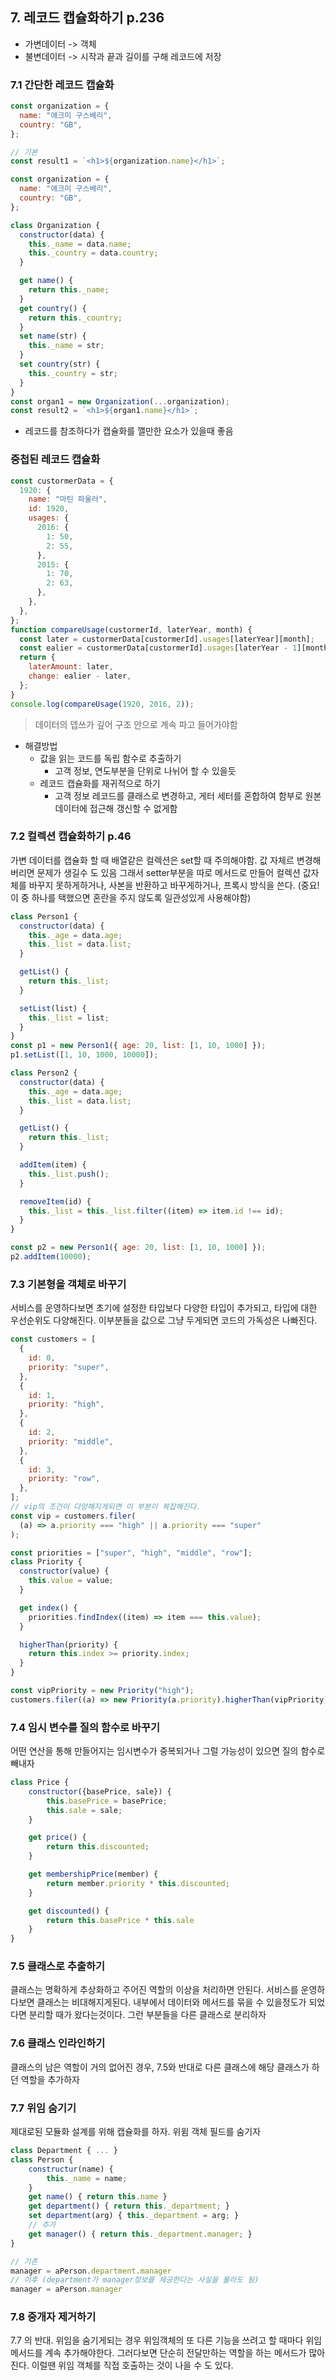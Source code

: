 ## 7. 레코드 캡슐화하기 p.236

- 가변데이터 -> 객체
- 불변데이터 -> 시작과 끝과 길이를 구해 레코드에 저장

### 7.1 간단한 레코드 캡슐화

```javascript
const organization = {
  name: "애크미 구스베리",
  country: "GB",
};

// 기본
const result1 = `<h1>${organization.name}</h1>`;
```

```javascript
const organization = {
  name: "애크미 구스베리",
  country: "GB",
};

class Organization {
  constructor(data) {
    this._name = data.name;
    this._country = data.country;
  }

  get name() {
    return this._name;
  }
  get country() {
    return this._country;
  }
  set name(str) {
    this._name = str;
  }
  set country(str) {
    this._country = str;
  }
}
const organ1 = new Organization(...organization);
const result2 = `<h1>${organ1.name}</h1>`;
```

- 레코드를 참조하다가 캡슐화를 깰만한 요소가 있을때 좋음

### 중첩된 레코드 캡슐화

```javascript
const custormerData = {
  1920: {
    name: "마틴 파울러",
    id: 1920,
    usages: {
      2016: {
        1: 50,
        2: 55,
      },
      2015: {
        1: 70,
        2: 63,
      },
    },
  },
};
function compareUsage(custormerId, laterYear, month) {
  const later = custormerData[custormerId].usages[laterYear][month];
  const ealier = custormerData[custormerId].usages[laterYear - 1][month];
  return {
    laterAmount: later,
    change: ealier - later,
  };
}
console.log(compareUsage(1920, 2016, 2));
```

> 데이터의 뎁쓰가 깊어 구조 안으로 계속 파고 들어가야함

- 해결방법
  - 값을 읽는 코드를 독립 함수로 추출하기
    - 고객 정보, 연도부분을 단위로 나뉘어 할 수 있을듯
  - 레코드 캡슐화를 재귀적으로 하기
    - 고객 정보 레코드를 클래스로 변경하고, 게터 세터를 혼합하여 함부로 원본데이터에 접근해 갱신할 수 없게함

### 7.2 컬렉션 캡슐화하기 p.46

가변 데이터를 캡슐화 할 때 배열같은 컬렉션은 set할 때 주의해야함. 값 자체르 변경해버리면 문제가 생길수 도 있음
그래서 setter부분을 따로 메서드로 만들어 컬렉션 값자체를 바꾸지 못하게하거나, 사본을 반환하고 바꾸게하거나, 프록시 방식을 쓴다. (중요! 이 중 하나를 택했으면 혼란을 주지 않도록 일관성있게 사용해야함)

```javascript
class Person1 {
  constructor(data) {
    this._age = data.age;
    this._list = data.list;
  }

  getList() {
    return this._list;
  }

  setList(list) {
    this._list = list;
  }
}
const p1 = new Person1({ age: 20, list: [1, 10, 1000] });
p1.setList([1, 10, 1000, 10000]);

class Person2 {
  constructor(data) {
    this._age = data.age;
    this._list = data.list;
  }

  getList() {
    return this._list;
  }

  addItem(item) {
    this._list.push();
  }

  removeItem(id) {
    this._list = this._list.filter((item) => item.id !== id);
  }
}

const p2 = new Person1({ age: 20, list: [1, 10, 1000] });
p2.addItem(10000);
```

### 7.3 기본형을 객체로 바꾸기

서비스를 운영하다보면 초기에 설정한 타입보다 다양한 타입이 추가되고, 타입에 대한 우선순위도 다양해진다. 이부분들을 값으로 그냥 두게되면 코드의 가독성은 나빠진다.

```javascript
const customers = [
  {
    id: 0,
    priority: "super",
  },
  {
    id: 1,
    priority: "high",
  },
  {
    id: 2,
    priority: "middle",
  },
  {
    id: 3,
    priority: "row",
  },
];
// vip의 조건이 다양해지게되면 이 부분이 복잡해진다.
const vip = customers.filer(
  (a) => a.priority === "high" || a.priority === "super"
);

const priorities = ["super", "high", "middle", "row"];
class Priority {
  constructor(value) {
    this.value = value;
  }

  get index() {
    priorities.findIndex((item) => item === this.value);
  }

  higherThan(priority) {
    return this.index >= priority.index;
  }
}

const vipPriority = new Priority("high");
customers.filer((a) => new Priority(a.priority).higherThan(vipPriority));
```

### 7.4 임시 변수를 질의 함수로 바꾸기
어떤 연산을 통해 만들어지는 임시변수가 중복되거나 그럴 가능성이 있으면 질의 함수로 빼내자
```javascript
class Price {
	constructor({basePrice, sale}) {
		this.basePrice = basePrice;
		this.sale = sale;
	}

	get price() {
		return this.discounted;
	}

	get membershipPrice(member) {
		return member.priority * this.discounted;
	}

	get discounted() {
		return this.basePrice * this.sale
	}
}
```

### 7.5 클래스로 추출하기
클래스는 명확하게 추상화하고 주어진 역할의 이상을 처리하면 안된다. 서비스를 운영하다보면 클래스는 비대해지게된다. 내부에서 데이터와 메서드를 묶을 수 있을정도가 되었다면 분리할 때가 왔다는것이다. 그런 부분들을 다른 클래스로 분리하자

### 7.6 클래스 인라인하기
클래스의 남은 역할이 거의 없어진 경우, 7.5와 반대로 다른 클래스에 해당 클래스가 하던 역할을 추가하자

### 7.7 위임 숨기기
제대로된 모듈화 설계를 위해 캡슐화를 하자. 위윔 객체 필드를 숨기자
```javascript
class Department { ... }
class Person {
	constructur(name) {
		this._name = name;
	}
	get name() { return this.name }
	get department() { return this._department; }
	set department(arg) { this._department = arg; }
	// 추가
	get manager() { return this._department.manager; }
}

// 기존
manager = aPerson.department.manager
// 이후 (department가 manager정보를 제공한다는 사실을 몰라도 됨)
manager = aPerson.manager
```

### 7.8 중개자 제거하기
7.7 의 반대. 위임을 숨기게되는 경우 위임객체의 또 다른 기능을 쓰려고 할 때마다 위임메서드를 계속 추가해야한다. 그러다보면 단순히 전달만하는 역할을 하는 메서드가 많아진다. 이럴땐 위임 객체를 직접 호출하는 것이 나을 수 도 있다.